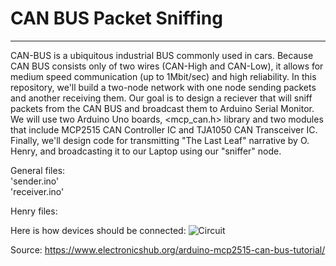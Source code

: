 # CAN BUS Packet Sniffing
---
CAN-BUS is a ubiquitous industrial BUS commonly used in cars. Because CAN BUS consists only of two wires (CAN-High and CAN-Low), it allows for medium speed communication (up to 1Mbit/sec) and high reliability. In this repository, we'll build a two-node network with one node sending packets and another receiving them. Our goal is to design a reciever that will sniff packets from the CAN BUS and broadcast them to Arduino Serial Monitor. We will use two Arduino Uno boards, <mcp_can.h> library and two modules that include MCP2515 CAN Controller IC and TJA1050 CAN Transceiver IC. Finally, we'll design code for transmitting "The Last Leaf" narrative by O. Henry, and broadcasting it to our Laptop using our "sniffer" node.

General files:  
'sender.ino'  
'receiver.ino'  

Henry files:


Here is how devices should be connected:
![Circuit](https://www.electronicshub.org/wp-content/uploads/2018/08/Arduino-MCP2515-CAN-Bus-Interface-Circuit-Diagram.jpg)

Source: https://www.electronicshub.org/arduino-mcp2515-can-bus-tutorial/
